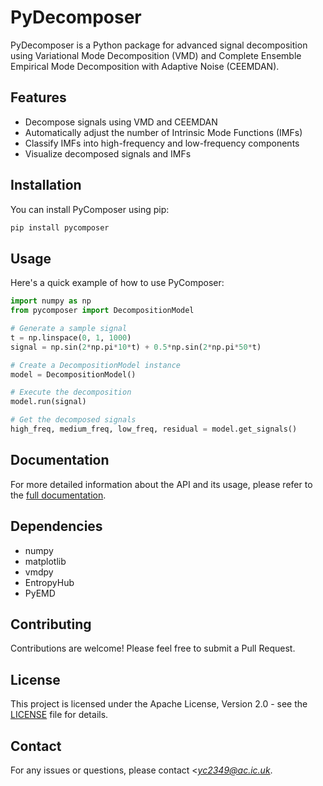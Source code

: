 # PyDecomposer

PyDecomposer is a Python package for advanced signal decomposition using Variational Mode Decomposition (VMD) and Complete Ensemble Empirical Mode Decomposition with Adaptive Noise (CEEMDAN).

## Features

- Decompose signals using VMD and CEEMDAN
- Automatically adjust the number of Intrinsic Mode Functions (IMFs)
- Classify IMFs into high-frequency and low-frequency components
- Visualize decomposed signals and IMFs

## Installation

You can install PyComposer using pip:

```bash
pip install pycomposer
```

## Usage

Here's a quick example of how to use PyComposer:

```python
import numpy as np
from pycomposer import DecompositionModel

# Generate a sample signal
t = np.linspace(0, 1, 1000)
signal = np.sin(2*np.pi*10*t) + 0.5*np.sin(2*np.pi*50*t)

# Create a DecompositionModel instance
model = DecompositionModel()

# Execute the decomposition
model.run(signal)

# Get the decomposed signals
high_freq, medium_freq, low_freq, residual = model.get_signals()

```

## Documentation

For more detailed information about the API and its usage, please refer to the [full documentation](link_to_your_documentation).

## Dependencies

- numpy
- matplotlib
- vmdpy
- EntropyHub
- PyEMD

## Contributing

Contributions are welcome! Please feel free to submit a Pull Request.

## License

This project is licensed under the Apache License, Version 2.0 - see the [LICENSE](LICENSE) file for details.

## Contact

For any issues or questions, please contact <*<yc2349@ac.ic.uk>*.
